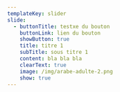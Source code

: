 ```yaml
---
templateKey: slider
slide:
  - buttonTitle: testxe du bouton
    buttonLink: lien du bouton
    showButton: true
    title: titre 1
    subTitle: sous titre 1
    content: bla bla bla
    clearText: true
    image: /img/arabe-adulte-2.png
    show: true
---
```

